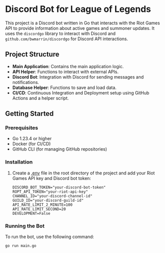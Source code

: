 # Discord Bot for League of Legends

This project is a Discord bot written in Go that interacts with the Riot Games API to provide information about active games and summoner updates. It uses the `discordgo` library to interact with Discord and `github.com/bwmarrin/discordgo` for Discord API interactions.

## Project Structure

- **Main Application**: Contains the main application logic.
- **API Helper**: Functions to interact with external APIs.
- **Discord Bot**: Integration with Discord for sending messages and notifications.
- **Database Helper**: Functions to save and load data.
- **CI/CD**: Continuous Integration and Deployment setup using GitHub Actions and a helper script.

## Getting Started

### Prerequisites

- Go 1.23.4 or higher
- Docker (for CI/CD)
- GitHub CLI (for managing GitHub repositories)

### Installation

1. Create a [.env](http://_vscodecontentref_/2) file in the root directory of the project and add your Riot Games API key and Discord bot token:
    ```env
    DISCORD_BOT_TOKEN="your-discord-bot-token"
    ROPT_API_TOKEN="your-riot-api-key"
    CHANNEL_ID="your-discord-channel-id"
    GUILD_ID="your-discord-guild-id"
    API_RATE_LIMIT_2_MINUTE=100
    API_RATE_LIMIT_SECOND=20
    DEVELOPMENT=False
    ```

### Running the Bot

To run the bot, use the following command:
```sh
go run main.go
